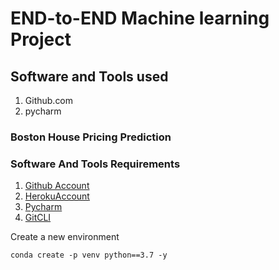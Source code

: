 # END-to-END Machine learning Project

## Software and Tools used 
1) Github.com
2) pycharm

### Boston House Pricing Prediction

### Software And Tools Requirements

1. [Github Account](https://github.com)
2. [HerokuAccount](https://heroku.com)
3. [Pycharm ](https://www.jetbrains.com/pycharm/download/#section=windows)
4. [GitCLI](https://git-scm.com/book/en/v2/Getting-Started-The-Command-Line)

Create a new environment

```
conda create -p venv python==3.7 -y
```